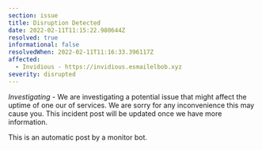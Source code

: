 ```yaml
---
section: issue
title: Disruption Detected
date: 2022-02-11T11:15:22.980644Z
resolved: true
informational: false
resolvedWhen: 2022-02-11T11:16:33.396117Z
affected:
  - Invidious - https://invidious.esmailelbob.xyz
severity: disrupted
---
```

*Investigating* - We are investigating a potential issue that might affect the uptime of one our of services. We are sorry for any inconvenience this may cause you. This incident post will be updated once we have more information.

This is an automatic post by a monitor bot.
        